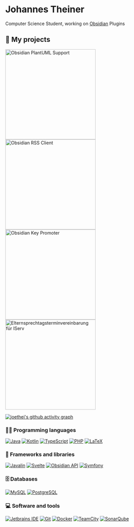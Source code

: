 # Johannes Theiner
Computer Science Student,
working on [Obsidian](https://obsidian.md) Plugins

## 📘 My projects

<p align="left">
  <a href="https://github.com/joethei/obsidian-plantuml"><img width="282" src="https://denvercoder1-github-readme-stats.vercel.app/api/pin/?username=joethei&repo=obsidian-plantuml&theme=react&bg_color=1F222E&title_color=F85D7F&icon_color=F8D866&hide_border=true&show_icons=false" alt="Obsidian PlantUML Support"></a>
  <a href="https://github.com/joethei/obsidian-rss"><img width="282" src="https://denvercoder1-github-readme-stats.vercel.app/api/pin/?username=joethei&repo=obsidian-rss&hide_border=true&bg_color=1F222E&title_color=F85D7F&icon_color=F8D866&theme=react&show_icons=false" alt="Obsidian RSS Client"></a>
  <a href="https://github.com/joethei/obsidian-key-promoter"><img width="282" src="https://denvercoder1-github-readme-stats.vercel.app/api/pin/?username=joethei&repo=obsidian-key-promoter&theme=react&bg_color=1F222E&title_color=F85D7F&icon_color=F8D866&hide_border=true&show_icons=false" alt="Obsidian Key Promoter"></a>
<a href="https://github.com/joethei/iserv-espt"><img width="282" src="https://denvercoder1-github-readme-stats.vercel.app/api/pin/?username=joethei&repo=iserv-espt&theme=react&bg_color=1F222E&title_color=F85D7F&icon_color=F8D866&hide_border=true&show_icons=false" alt="Elternsprechtagsterminvereinbarung für IServ"></a>
</p>



[![joethei's github activity graph](https://activity-graph.herokuapp.com/graph?username=joethei&theme=dracula)](https://github.com/ashutosh00710/github-readme-activity-graph)

### 👨‍💻 Programming languages

<p>
    <a href="https://github.com/search?q=user%3Ajoethei+language%3Ajava"><img alt="Java" src="https://img.shields.io/badge/Java-007396.svg?logo=java&logoColor=white"></a>
    <a href="https://github.com/search?q=user%3Ajoethei+language%3Akotlin"><img alt="Kotlin" src="https://img.shields.io/badge/Kotlin-0095D5.svg?logo=Kotlin&logoColor=white"></a>
      <a href="https://github.com/search?q=user%3Ajoethei+language%3AtypeScript"><img alt="TypeScript" src="https://img.shields.io/badge/TypeScript-007ACC.svg?logo=typescript&logoColor=white"></a>
    <a href="https://github.com/search?q=user%3Ajoethei+language%3Aphp"><img alt="PHP" src="https://img.shields.io/badge/PHP-777BB4.svg?logo=php&logoColor=white"></a>
      <a href="https://pdf.joethei.space/"><img alt="LaTeX" src="https://img.shields.io/badge/LaTeX-008080.svg?logo=LaTeX&logoColor=white"></a>
</p>

### 🧰 Frameworks and libraries

<p>
    <a href="#"><img alt="Javalin" src="https://img.shields.io/badge/Javalin-20232a.svg?logo=javalin&logoColor=%2361DAFB"></a>
    <a href="#"><img alt="Svelte" src="https://img.shields.io/badge/Svelte-20232a.svg?logo=svelte&logoColor=%2361DAFB"></a>
    <a href="#"><img alt="Obsidian API" src="https://img.shields.io/badge/ObsidianMD API-20232a.svg?logo=obsidianmd&logoColor=%2361DAFB"></a>
    <a href="#"><img alt="Symfony" src="https://img.shields.io/badge/Symfony-20232a.svg?logo=symfony&logoColor=%2361DAFB"></a>
</p>

### 🗄️ Databases

<p>
    <a href="#"><img alt="MySQL" src="https://img.shields.io/badge/MySQL-00f.svg?logo=mysql&logoColor=white"></a>
    <a href="#"><img alt="PostgreSQL" src ="https://img.shields.io/badge/PostgreSQL-316192.svg?logo=postgresql&logoColor=white"></a>
</p>

### 💻 Software and tools

<p>
    <a href="#"><img alt="Jetbrains IDE" src ="https://img.shields.io/badge/Jetbrains IDE-316192.svg?logo=jetbrains&logoColor=white"></a>
    <a href="#"><img alt="Git" src="https://img.shields.io/badge/Git-F05033.svg?logo=git&logoColor=white"></a>
    <a href="#"><img alt="Docker" src="https://img.shields.io/badge/Docker-F05033.svg?logo=docker&logoColor=white"></a>
    <a href="#"><img alt="TeamCity" src="https://img.shields.io/badge/-TeamCity-CB2029?logo=teamcity&logoColor=white"></a>
    <a href="#"><img alt="SonarQube" src="https://img.shields.io/badge/-SonarQube-CB2029?logo=sonarqube&logoColor=white"></a>
</p>
